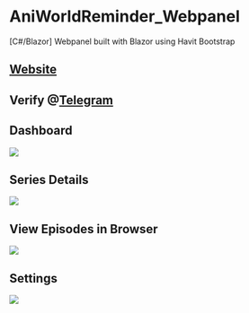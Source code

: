 # AniWorldReminder_Webpanel
[C#/Blazor] Webpanel built with Blazor using Havit Bootstrap

## [Website](https://aniworldweb.solidserver.xyz)
## Verify @[Telegram](https://t.me/AniWorldReminderBot)

## Dashboard
![](https://reducemy.link/p/4WRCFh)

## Series Details
![](https://reducemy.link/p/4WRCFj)

## View Episodes in Browser
![](https://reducemy.link/p/4WRCFk)

## Settings
![](https://reducemy.link/p/4WRCFm)
